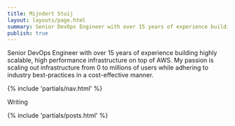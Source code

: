 ```yaml
---
title: Mijndert Stuij
layout: layouts/page.html
summary: Senior DevOps Engineer with over 15 years of experience building highly scalable, high performance infrastructure on top of AWS.
publish: true
---
```


Senior DevOps Engineer with over 15 years of experience building highly scalable, high performance infrastructure on top of AWS. My passion is scaling out infrastructure from 0 to millions of users while adhering to industry best-practices in a cost-effective manner.

{% include 'partials/nav.html' %}

<p class="muted">Writing</h2>

{% include 'partials/posts.html' %}
